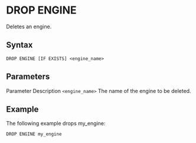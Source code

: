 # [](#drop-engine)DROP ENGINE

Deletes an engine.

## [](#syntax)Syntax

```
DROP ENGINE [IF EXISTS] <engine_name>
```

## [](#parameters)Parameters

Parameter Description `<engine_name>` The name of the engine to be deleted.

## [](#example)Example

The following example drops my\_engine:

```
DROP ENGINE my_engine
```